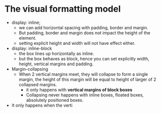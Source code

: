 # The visual formatting model

* display: inline;
    * we can add horizontal spacing with padding, border and margin.
    * But padding, border and margin does not impact the height of the element.
    * setting explicit height and width will not have effect either.
* display: inline-block
    * the box lines up horizontally as inline.
    * but the box behaves as block, hence you can set explicitly width, 
      height, vertical margins and padding.
* Margin-collapsing
  * When 2 vertical margins meet, they will collapse to form a single margin,
    the height of this margin will be equal to height of larger of 2 
    collapsed margins.
    * it only happens with **vertical margins of block boxes**
    * Collapsing never happens with inline boxes, floated boxes, absolutely 
      positioned boxes.
* It only happens when the verti
